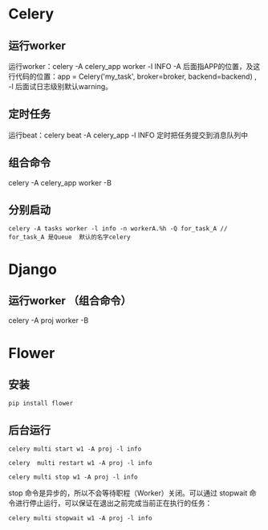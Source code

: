 # Celery

## 运行worker

运行worker：celery -A celery_app worker -l INFO
 -A 后面指APP的位置，及这行代码的位置：app = Celery('my_task', broker=broker, backend=backend) ,
 -l 后面试日志级别默认warning。

## 定时任务

运行beat：celery beat -A celery_app -l INFO 定时把任务提交到消息队列中

## 组合命令

celery -A celery_app worker -B

## 分别启动
```
celery -A tasks worker -l info -n workerA.%h -Q for_task_A // for_task_A 是Queue  默认的名字celery
```


# Django

## 运行worker （组合命令）
celery -A proj worker -B      

# Flower

## 安装
```
pip install flower
```

## 后台运行
```
celery multi start w1 -A proj -l info
```

```
celery  multi restart w1 -A proj -l info
```

```
celery multi stop w1 -A proj -l info
```

stop 命令是异步的，所以不会等待职程（Worker）关闭。可以通过 stopwait 命令进行停止运行，可以保证在退出之前完成当前正在执行的任务：
```
celery multi stopwait w1 -A proj -l info
```

